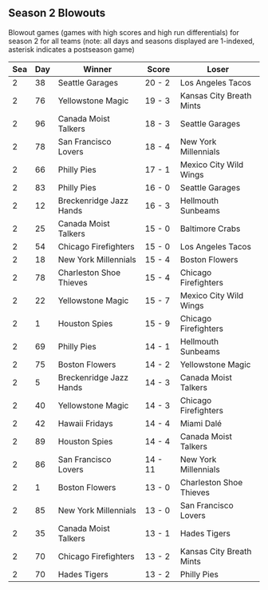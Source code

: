## Season 2 Blowouts



Blowout games (games with high scores and high run differentials) for season 2 for all teams (note: all days and seasons displayed are 1-indexed, asterisk indicates a postseason game)


| Sea | Day | Winner | Score | Loser | 
| ------ |------ |------ |------ |------ |
| 2 | 38 | Seattle Garages | 20 - 2 | Los Angeles Tacos | 
| 2 | 76 | Yellowstone Magic | 19 - 3 | Kansas City Breath Mints | 
| 2 | 96 | Canada Moist Talkers | 18 - 3 | Seattle Garages | 
| 2 | 78 | San Francisco Lovers | 18 - 4 | New York Millennials | 
| 2 | 66 | Philly Pies | 17 - 1 | Mexico City Wild Wings | 
| 2 | 83 | Philly Pies | 16 - 0 | Seattle Garages | 
| 2 | 12 | Breckenridge Jazz Hands | 16 - 3 | Hellmouth Sunbeams | 
| 2 | 25 | Canada Moist Talkers | 15 - 0 | Baltimore Crabs | 
| 2 | 54 | Chicago Firefighters | 15 - 0 | Los Angeles Tacos | 
| 2 | 18 | New York Millennials | 15 - 4 | Boston Flowers | 
| 2 | 78 | Charleston Shoe Thieves | 15 - 4 | Chicago Firefighters | 
| 2 | 22 | Yellowstone Magic | 15 - 7 | Mexico City Wild Wings | 
| 2 | 1 | Houston Spies | 15 - 9 | Chicago Firefighters | 
| 2 | 69 | Philly Pies | 14 - 1 | Hellmouth Sunbeams | 
| 2 | 75 | Boston Flowers | 14 - 2 | Yellowstone Magic | 
| 2 | 5 | Breckenridge Jazz Hands | 14 - 3 | Canada Moist Talkers | 
| 2 | 40 | Yellowstone Magic | 14 - 3 | Chicago Firefighters | 
| 2 | 42 | Hawaii Fridays | 14 - 4 | Miami Dalé | 
| 2 | 89 | Houston Spies | 14 - 4 | Canada Moist Talkers | 
| 2 | 86 | San Francisco Lovers | 14 - 11 | New York Millennials | 
| 2 | 1 | Boston Flowers | 13 - 0 | Charleston Shoe Thieves | 
| 2 | 85 | New York Millennials | 13 - 0 | San Francisco Lovers | 
| 2 | 35 | Canada Moist Talkers | 13 - 1 | Hades Tigers | 
| 2 | 70 | Chicago Firefighters | 13 - 2 | Kansas City Breath Mints | 
| 2 | 70 | Hades Tigers | 13 - 2 | Philly Pies | 


